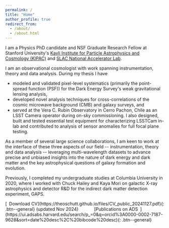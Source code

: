 ```yaml
---
permalink: /
title: "Home"
author_profile: true
redirect_from: 
  - /about/
  - /about.html
---
```

I am a Physics PhD candidate and NSF Graduate Research Fellow at Stanford University's [Kavli Institute for Particle Astrophysics and Cosmology (KIPAC)](https://kipac.stanford.edu/) and [SLAC National Accelerator Lab](https://www6.slac.stanford.edu/).

I am an observational cosmologist with work spanning instrumentation, theory and data analysis. During my thesis I have
- modeled and validated pixel-level systematics (primarily the point-spread function (PSF)) for the Dark Energy Survey's weak gravitational lensing analysis,
- developed novel analysis techniques for cross-correlations of the cosmic microwave background (CMB) and galaxy surveys, and
- served at the Vera C. Rubin Observatory in Cerro Pachon, Chile as an LSST Camera operator during on-sky commissioning. I also designed, built and tested essential test equipment for characterizing LSSTCam in-lab and contributed to analysis of sensor anomalies for full focal plane testing.

As a member of several large science collaborations, I am keen to work at the interface of these three aspects of our field -- instrumentation, theory and data analysis -- leveraging multi-wavelength datasets to advance precise and unbiased insights into the nature of dark energy and dark matter and the key astrophysical questions of galaxy formation and evolution.

Previously, I completed my undergraduate studies at Columbia University in 2020, where I worked with Chuck Hailey and Kaya Mori on galactic X-ray astrophysics and detector R&D for the indirect dark matter detection experiment, GAPS.

<div class="text-center">
[<i class="fa-solid fa-file-pdf"></i>&ensp;Download CV](https://theoschutt.github.io/files/CV_public_20241127.pdf){: .btn--general}
(updated Nov 2024)
&emsp;&emsp;&emsp;
[Publications on ADS&ensp;<i class="fa-solid fa-arrow-up-right-from-square"></i>](https://ui.adsabs.harvard.edu/search/p_=0&q=orcid%3A0000-0002-7187-9628&sort=date%20desc%2C%20bibcode%20desc){: .btn--general}
</div>
